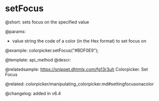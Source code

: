 setFocus
=============

@short: sets focus on the specified value


@params:
- value	string      the code of a color (in the Hex format) to set focus on




@example:
colorpicker.setFocus("#BDF0E9");


@template: api_method
@descr:

@relatedsample: https://snippet.dhtmlx.com/fg13r3uh	Colorpicker. Set Focus

@related: colorpicker/manipulating_colorpicker.md#settingfocusonacolor

@changelog:
added in v6.4

